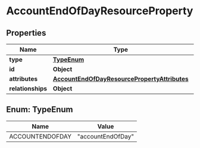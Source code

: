 

# AccountEndOfDayResourceProperty


## Properties

| Name | Type | Description | Notes |
|------------ | ------------- | ------------- | -------------|
|**type** | [**TypeEnum**](#TypeEnum) |  |  |
|**id** | **Object** |  |  |
|**attributes** | [**AccountEndOfDayResourcePropertyAttributes**](AccountEndOfDayResourcePropertyAttributes.md) |  |  |
|**relationships** | **Object** |  |  |



## Enum: TypeEnum

| Name | Value |
|---- | -----|
| ACCOUNTENDOFDAY | &quot;accountEndOfDay&quot; |



